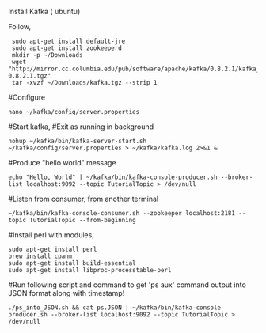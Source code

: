 Install Kafka ( ubuntu)


Follow,

	 sudo apt-get install default-jre
	 sudo apt-get install zookeeperd
	 mkdir -p ~/Downloads
	 wget "http://mirror.cc.columbia.edu/pub/software/apache/kafka/0.8.2.1/kafka_2.11-0.8.2.1.tgz"
	 tar -xvzf ~/Downloads/kafka.tgz --strip 1

#Configure

	nano ~/kafka/config/server.properties

#Start kafka,
#Exit as running in background


	nohup ~/kafka/bin/kafka-server-start.sh ~/kafka/config/server.properties > ~/kafka/kafka.log 2>&1 &

#Produce "hello world" message

	echo "Hello, World" | ~/kafka/bin/kafka-console-producer.sh --broker-list localhost:9092 --topic TutorialTopic > /dev/null

#Listen from consumer, from another terminal

	~/kafka/bin/kafka-console-consumer.sh --zookeeper localhost:2181 --topic TutorialTopic --from-beginning

	

#Install perl with modules, 
	
	sudo apt-get install perl
	brew install cpanm
	sudo apt-get install build-essential
	sudo apt-get install libproc-processtable-perl

#Run following script and command to get 'ps aux' command output into JSON format along with timestamp!

	./ps_into_JSON.sh && cat ps.JSON | ~/kafka/bin/kafka-console-producer.sh --broker-list localhost:9092 --topic TutorialTopic > /dev/null
